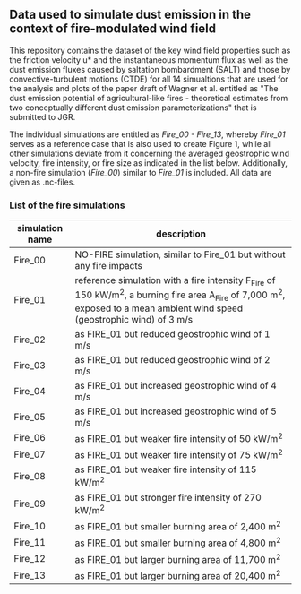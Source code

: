 ## Data used to simulate dust emission in the context of fire-modulated wind field

This repository contains the dataset of the key wind field properties such as the friction velocity u* and the instantaneous momentum flux as well as the dust emission fluxes caused by saltation bombardment (SALT) and those by convective-turbulent motions (CTDE) for all 14 simualtions that are used for the analysis and plots of the paper draft of Wagner et al. entitled as "The dust emission potential of agricultural-like fires - theoretical estimates from two conceptually different dust emission parameterizations" that is submitted to JGR.

The individual simulations are entitled as *Fire_00 - Fire_13*, whereby *Fire_01* serves as a reference case that is also used to create Figure 1, while all other simulations deviate from it concerning the averaged geostrophic wind velocity, fire intensity, or fire size as indicated in the list below. Additionally, a non-fire simulation (*Fire_00*) similar to *Fire_01* is included. All data are given as .nc-files.

### List of the fire simulations

simulation name  | description
------------- | -------------
Fire_00 | NO-FIRE simulation, similar to Fire_01 but without any fire impacts
Fire_01 | reference simulation with a fire intensity F<sub>Fire</sub> of 150 kW/m<sup>2</sup>, a burning fire area A<sub>Fire</sub> of 7,000 m<sup>2</sup>, exposed to a mean ambient wind speed (geostrophic wind) of 3 m/s
Fire_02	|	as FIRE_01 but reduced geostrophic wind of 1 m/s
Fire_03	|	as FIRE_01 but reduced geostrophic wind of 2 m/s
Fire_04	|	as FIRE_01 but increased geostrophic wind of 4 m/s
Fire_05	|	as FIRE_01 but increased geostrophic wind of 5 m/s
Fire_06	|	as FIRE_01 but weaker fire intensity of 50 kW/m<sup>2</sup>
Fire_07	|	as FIRE_01 but weaker fire intensity of 75 kW/m<sup>2</sup>
Fire_08	|	as FIRE_01 but weaker fire intensity of 115 kW/m<sup>2</sup>
Fire_09	|	as FIRE_01 but stronger fire intensity of 270 kW/m<sup>2</sup>
Fire_10	|	as FIRE_01 but smaller burning area of 2,400 m<sup>2</sup>
Fire_11	|	as FIRE_01 but smaller burning area of 4,800 m<sup>2</sup>
Fire_12	|	as FIRE_01 but larger burning area of 11,700 m<sup>2</sup>
Fire_13	|	as FIRE_01 but larger burning area of 20,400 m<sup>2</sup>
